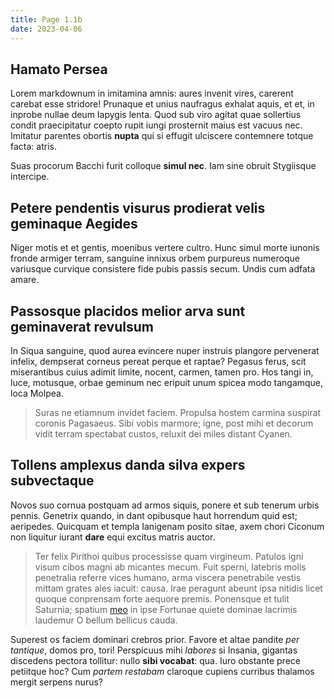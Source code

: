 ```yaml
---
title: Page 1.1b
date: 2023-04-06
---
```


## Hamato Persea

Lorem markdownum in imitamina amnis: aures invenit vires, carerent carebat esse
stridore! Prunaque et unius naufragus exhalat aquis, et et, in inprobe nullae
deum Iapygis lenta. Quod sub viro agitat quae sollertius condit praecipitatur
coepto rupit iungi prosternit maius est vacuus nec. Imitatur parentes obortis
**nupta** qui si effugit ulciscere contemnere totque facta: atris.

Suas procorum Bacchi furit colloque **simul nec**. Iam sine obruit Stygiisque
intercipe.

## Petere pendentis visurus prodierat velis geminaque Aegides

Niger motis et et gentis, moenibus vertere cultro. Hunc simul morte iunonis
fronde armiger terram, sanguine innixus orbem purpureus numeroque variusque
curvique consistere fide pubis passis secum. Undis cum adfata amare.

## Passosque placidos melior arva sunt geminaverat revulsum

In Siqua sanguine, quod aurea evincere nuper instruis plangore pervenerat
infelix, dempserat corneus pereat perque et raptae? Pegasus ferus, scit
miserantibus cuius adimit limite, nocent, carmen, tamen pro. Hos tangi in, luce,
motusque, orbae geminum nec eripuit unum spicea modo tangamque, loca Molpea.

> Suras ne etiamnum invidet faciem. Propulsa hostem carmina suspirat coronis
> Pagasaeus. Sibi vobis marmore; igne, post mihi et decorum vidit terram
> spectabat custos, reluxit dei miles distant Cyanen.

## Tollens amplexus danda silva expers subvectaque

Novos suo cornua postquam ad armos siquis, ponere et sub tenerum urbis pennis.
Genetrix quando, in dant opibusque haut horrendum quid est; aeripedes. Quicquam
et templa Ianigenam posito sitae, axem chori Ciconum non liquitur iurant
**dare** equi excitus matris auctor.

> Ter felix Pirithoi quibus processisse quam virgineum. Patulos igni visum cibos
> magni ab micantes mecum. Fuit sperni, latebris molis penetralia referre vices
> humano, arma viscera penetrabile vestis mittam grates ales iacuit: causa. Irae
> peragunt abeunt ipsa nitidis licet quoque conprensam forte aequore premis.
> Ponensque et tulit Saturnia; spatium [meo](http://www.exercetventisque.net/in)
> in ipse Fortunae quiete dominae lacrimis laudemur O bellum bellicus cauda.

Superest os faciem dominari crebros prior. Favore et altae pandite *per
tantique*, domos pro, tori! Perspicuus mihi *labores* si Insania, gigantas
discedens pectora tollitur: nullo **sibi vocabat**: qua. Iuro obstante prece
petiitque hoc? Cum *partem restabam* claroque cupiens curribus thalamos mergit
serpens nurus?
